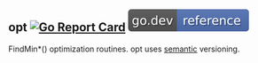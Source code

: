 ## opt [![Go Report Card](https://goreportcard.com/badge/github.com/jfcg/opt)](https://goreportcard.com/report/github.com/jfcg/opt) [![go.dev ref](https://raw.githubusercontent.com/jfcg/.github/main/godev.svg)](https://pkg.go.dev/github.com/jfcg/opt)
FindMin\*() optimization routines.
opt uses [semantic](https://semver.org) versioning.
